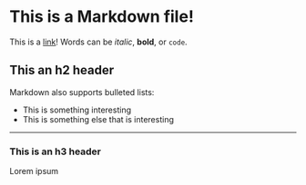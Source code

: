 # This is a Markdown file!

This is a [link](http://www.google.com)! Words can be *italic*, **bold**, or `code`.

## This an h2 header

Markdown also supports bulleted lists:
* This is something interesting
* This is something else that is interesting

---

### This is an h3 header
Lorem ipsum
